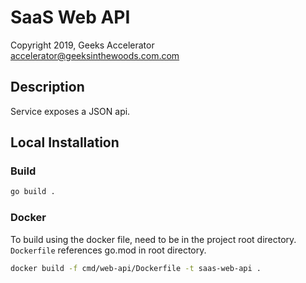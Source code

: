 # SaaS Web API 

Copyright 2019, Geeks Accelerator  
accelerator@geeksinthewoods.com.com


## Description

Service exposes a JSON api.


## Local Installation

### Build 
```bash
go build .
``` 

### Docker 

To build using the docker file, need to be in the project root directory. `Dockerfile` references go.mod in root directory.


```bash
docker build -f cmd/web-api/Dockerfile -t saas-web-api .
```
